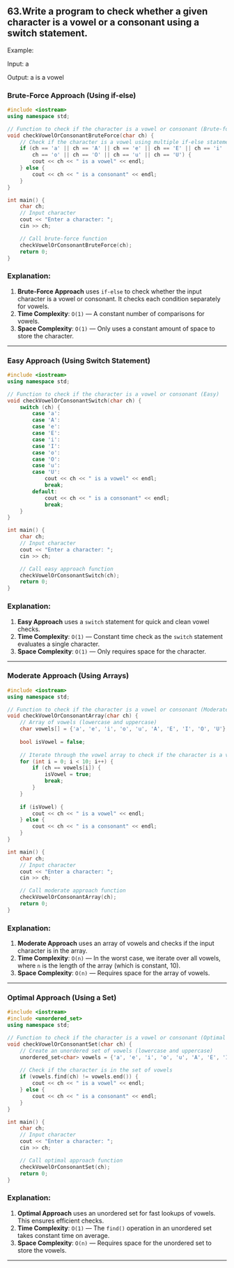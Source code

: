## 63.Write a program to check whether a given character is a vowel or a consonant using a switch statement.
Example:

Input: a

Output: a is a vowel

### **Brute-Force Approach (Using if-else)**

```cpp
#include <iostream>
using namespace std;

// Function to check if the character is a vowel or consonant (Brute-force)
void checkVowelOrConsonantBruteForce(char ch) {
    // Check if the character is a vowel using multiple if-else statements
    if (ch == 'a' || ch == 'A' || ch == 'e' || ch == 'E' || ch == 'i' || ch == 'I' ||
        ch == 'o' || ch == 'O' || ch == 'u' || ch == 'U') {
        cout << ch << " is a vowel" << endl;
    } else {
        cout << ch << " is a consonant" << endl;
    }
}

int main() {
    char ch;
    // Input character
    cout << "Enter a character: ";
    cin >> ch;

    // Call brute-force function
    checkVowelOrConsonantBruteForce(ch);
    return 0;
}
```

### **Explanation**:

1. **Brute-Force Approach** uses `if-else` to check whether the input character is a vowel or consonant. It checks each condition separately for vowels.
2. **Time Complexity**: `O(1)` — A constant number of comparisons for vowels.
3. **Space Complexity**: `O(1)` — Only uses a constant amount of space to store the character.

---

### **Easy Approach (Using Switch Statement)**

```cpp
#include <iostream>
using namespace std;

// Function to check if the character is a vowel or consonant (Easy)
void checkVowelOrConsonantSwitch(char ch) {
    switch (ch) {
        case 'a':
        case 'A':
        case 'e':
        case 'E':
        case 'i':
        case 'I':
        case 'o':
        case 'O':
        case 'u':
        case 'U':
            cout << ch << " is a vowel" << endl;
            break;
        default:
            cout << ch << " is a consonant" << endl;
            break;
    }
}

int main() {
    char ch;
    // Input character
    cout << "Enter a character: ";
    cin >> ch;

    // Call easy approach function
    checkVowelOrConsonantSwitch(ch);
    return 0;
}
```

### **Explanation**:

1. **Easy Approach** uses a `switch` statement for quick and clean vowel checks.
2. **Time Complexity**: `O(1)` — Constant time check as the `switch` statement evaluates a single character.
3. **Space Complexity**: `O(1)` — Only requires space for the character.

---

### **Moderate Approach (Using Arrays)**

```cpp
#include <iostream>
using namespace std;

// Function to check if the character is a vowel or consonant (Moderate using array)
void checkVowelOrConsonantArray(char ch) {
    // Array of vowels (lowercase and uppercase)
    char vowels[] = {'a', 'e', 'i', 'o', 'u', 'A', 'E', 'I', 'O', 'U'};
    
    bool isVowel = false;
    
    // Iterate through the vowel array to check if the character is a vowel
    for (int i = 0; i < 10; i++) {
        if (ch == vowels[i]) {
            isVowel = true;
            break;
        }
    }
    
    if (isVowel) {
        cout << ch << " is a vowel" << endl;
    } else {
        cout << ch << " is a consonant" << endl;
    }
}

int main() {
    char ch;
    // Input character
    cout << "Enter a character: ";
    cin >> ch;

    // Call moderate approach function
    checkVowelOrConsonantArray(ch);
    return 0;
}
```

### **Explanation**:

1. **Moderate Approach** uses an array of vowels and checks if the input character is in the array.
2. **Time Complexity**: `O(n)` — In the worst case, we iterate over all vowels, where `n` is the length of the array (which is constant, 10).
3. **Space Complexity**: `O(n)` — Requires space for the array of vowels.

---

### **Optimal Approach (Using a Set)**

```cpp
#include <iostream>
#include <unordered_set>
using namespace std;

// Function to check if the character is a vowel or consonant (Optimal using set)
void checkVowelOrConsonantSet(char ch) {
    // Create an unordered set of vowels (lowercase and uppercase)
    unordered_set<char> vowels = {'a', 'e', 'i', 'o', 'u', 'A', 'E', 'I', 'O', 'U'};
    
    // Check if the character is in the set of vowels
    if (vowels.find(ch) != vowels.end()) {
        cout << ch << " is a vowel" << endl;
    } else {
        cout << ch << " is a consonant" << endl;
    }
}

int main() {
    char ch;
    // Input character
    cout << "Enter a character: ";
    cin >> ch;

    // Call optimal approach function
    checkVowelOrConsonantSet(ch);
    return 0;
}
```

### **Explanation**:

1. **Optimal Approach** uses an unordered set for fast lookups of vowels. This ensures efficient checks.
2. **Time Complexity**: `O(1)` — The `find()` operation in an unordered set takes constant time on average.
3. **Space Complexity**: `O(n)` — Requires space for the unordered set to store the vowels.

---
